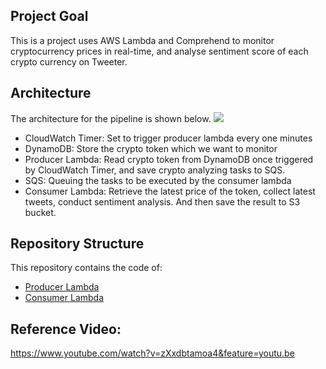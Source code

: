 ## Project Goal
This is a project uses AWS Lambda and Comprehend to monitor cryptocurrency prices in real-time, and analyse sentiment score of each crypto currency on Tweeter.

## Architecture 
The architecture for the pipeline is shown below. 
![](https://user-images.githubusercontent.com/58792/55354483-bae7af80-547a-11e9-9909-a5621251065b.png)

* CloudWatch Timer: Set to trigger producer lambda every one minutes
* DynamoDB: Store the crypto token which we want to monitor
* Producer Lambda: Read crypto token from DynamoDB once triggered by CloudWatch Timer, and save crypto analyzing tasks to SQS.
* SQS: Queuing the tasks to be executed by the consumer lambda
* Consumer Lambda: Retrieve the latest price of the token, collect latest tweets, conduct sentiment analysis. And then save the result to S3 bucket.


## Repository Structure
This repository contains the code of:
* [Producer Lambda]()
* [Consumer Lambda]()


## Reference Video:
https://www.youtube.com/watch?v=zXxdbtamoa4&feature=youtu.be
